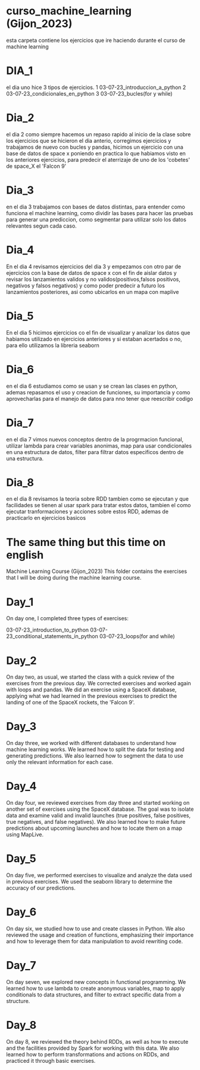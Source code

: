 # curso_machine_learning (Gijon_2023)

esta carpeta contiene los ejercicios que ire haciendo durante el curso de machine learning

# DIA_1

el dia uno hice 3 tipos de ejercicios.
  1 03-07-23_introduccion_a_python
  2 03-07-23_condicionales_en_python
  3 03-07-23_bucles(for y while)


# Dia_2
el dia 2 como siempre hacemos un repaso rapido al inicio de la clase sobre los ejercicios que se hicieron el dia anterio, corregimos ejercicios y trabajamos de nuevo con bucles y pandas, hicimos un ejercicio con una base de datos de space x poniendo en practica lo que habiamos visto en los anteriores ejercicios, para predecir el aterrizaje de uno de los 'cobetes' de space_X el 'Falcon 9'

# Dia_3
en el dia 3 trabajamos con bases de datos distintas, para entender como funciona el machine learning, como dividir las bases para hacer las pruebas para generar una prediccion, como segmentar para utilizar solo los datos relevantes segun cada caso.

# Dia_4
En el dia 4 revisamos ejercicios del dia 3 y empezamos con otro par de ejercicios con la base de datos de space x con el fin de aislar datos y revisar los lanzamientos validos y no validos(positivos,falsos positivos, negativos y falsos negativos) y como poder predecir a futuro los lanzamientos posteriores, asi como ubicarlos en un mapa con maplive

# Dia_5
En el dia 5 hicimos ejercicios co  el fin de visualizar y analizar los datos que habiamos utilizado en ejercicios anteriores y si estaban acertados o no, para ello utilizamos la libreria seaborn  

# Dia_6
en el dia 6 estudiamos como se usan y se crean las clases en python, ademas repasamos el uso y creacion de funciones, su importancia y como aprovecharlas para el manejo de datos para nno tener que reescribir codigo

# Dia_7
en el dia 7 vimos nuevos conceptos dentro de la progrmacion funcional, utilizar lambda para crear variables anonimas, map para usar condicionales en una estructura de datos, filter para filtrar datos especificos dentro de una estructura.

# Dia_8
en el dia 8 revisamos la teoria sobre RDD tambien como se ejecutan y que facilidades se tienen al usar spark para tratar estos datos, tambien el como ejecutar tranformaciones y acciones sobre estos RDD, ademas de practicarlo en ejercicios basicos

# The same thing but this time on english
Machine Learning Course (Gijon_2023)
This folder contains the exercises that I will be doing during the machine learning course.

# Day_1
On day one, I completed three types of exercises:

03-07-23_introduction_to_python
03-07-23_conditional_statements_in_python
03-07-23_loops(for and while)

# Day_2
On day two, as usual, we started the class with a quick review of the exercises from the previous day.
We corrected exercises and worked again with loops and pandas. We did an exercise using a SpaceX database,
applying what we had learned in the previous exercises to predict the landing of one of the SpaceX rockets, the 'Falcon 9'.

# Day_3
On day three, we worked with different databases to understand how machine learning works.
We learned how to split the data for testing and generating predictions.
We also learned how to segment the data to use only the relevant information for each case.

# Day_4
On day four, we reviewed exercises from day three and started working on another set of exercises using the SpaceX database. 
The goal was to isolate data and examine valid and invalid launches (true positives, false positives, true negatives, and false negatives).
We also learned how to make future predictions about upcoming launches and how to locate them on a map using MapLive.

# Day_5
On day five, we performed exercises to visualize and analyze the data used in previous exercises.
We used the seaborn library to determine the accuracy of our predictions.

# Day_6
On day six, we studied how to use and create classes in Python. We also reviewed the usage and creation of functions,
emphasizing their importance and how to leverage them for data manipulation to avoid rewriting code.

# Day_7
On day seven, we explored new concepts in functional programming. We learned how to use lambda to create anonymous variables,
map to apply conditionals to data structures, and filter to extract specific data from a structure.

# Day_8
On day 8, we reviewed the theory behind RDDs, as well as how to execute and the facilities provided by Spark for working with this data. We also learned how to perform transformations and actions on RDDs, and practiced it through basic exercises.
